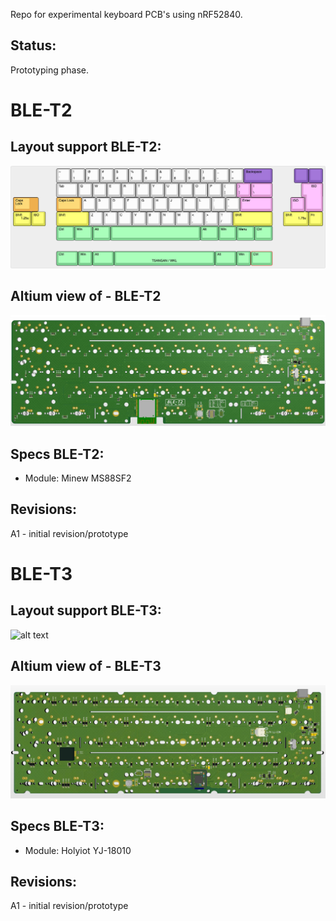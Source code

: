 
Repo for experimental keyboard PCB's using nRF52840.

## Status:
Prototyping phase.

# BLE-T2

## Layout support BLE-T2: 
![alt text](./readme-images/layout_support_T2_Rev_A1.jpg "Layout support")

## Altium view of - BLE-T2
![alt text](./readme-images/BLE-T2_Rev_A1.jpg "PCB View - Rev A")

## Specs BLE-T2:
- Module: Minew MS88SF2

## Revisions:
A1 - initial revision/prototype

# BLE-T3

## Layout support BLE-T3: 
![alt text](./readme-images/layout_support_T2_Rev_A3.jpg "Layout support")

## Altium view of - BLE-T3
![alt text](./readme-images/BLE-T3_Rev_A1.jpg "PCB View - Rev A")

## Specs BLE-T3:
- Module: Holyiot YJ-18010

## Revisions:
A1 - initial revision/prototype
